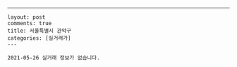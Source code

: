 ---
    layout: post
    comments: true
    title: 서울특별시 관악구
    categories: [실거래가]
    ---

    2021-05-26 실거래 정보가 없습니다.

    